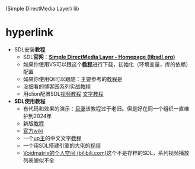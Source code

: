 (Simple DirectMedia Layer) lib
# hyperlink
- SDL安装**教程**
	- SDL**官网**：**[Simple DirectMedia Layer - Homepage (libsdl.org)](https://www.libsdl.org/)**
	- 如果你使用VS可以跟这个[**教程**](https://blog.csdn.net/qq_72157449/article/details/130490332)进行下载，初始化（环境变量，库的依赖）配置
	- 如果你使用Qt可以跟随：主要参考的[教程](https://blog.csdn.net/m0_58311374/article/details/133410449)是
	- 没细看的博客园系列实战[教程](https://www.cnblogs.com/renhui/p/10466773.html)
 	- 用clion配置SDL[视频教程](https://www.bilibili.com/video/BV1w841157uD/?spm_id_from=333.880.my_history.page.click&vd_source=0b1e0779f26f0074a8d8a6fac88fc43f) [文字教程](https://jacckx.me/2021/03/12/Windows_CLion_SDL2/)
- **SDL使用教程**
	- 有代码和效果的演示：[目录](https://tjumyk.github.io/sdl-tutorial-cn/contents.html)该教程过于老旧。但是好在同一个组织一直维护到2024年
	- 新版[教程](https://lazyfoo.net/tutorials/SDL/index.php)
	- [官方wiki](https://wiki.libsdl.org/SDL3/APIByCategory)
	- 一个[up主](https://www.bilibili.com/video/BV14F411676X?p=3&spm_id_from=pageDriver&vd_source=113cb04caaabeca910d6d5580d23d578)的中文文字[教程](https://gitee.com/unlimited13/cpp/blob/master/SDL/SDL.md#%E6%B8%B2%E6%9F%93%E5%99%A8%E5%88%9B%E5%BB%BA%E4%B8%8E%E6%B8%85%E5%B1%8F)
	- 一个用SDL搭建引擎的大佬的[视频](https://www.bilibili.com/video/BV12b421H7cx?p=7&vd_source=113cb04caaabeca910d6d5580d23d578)
	- [Voidmatrix的个人空间 (bilibili.com)](https://space.bilibili.com/25864506)这个不是存粹的SDL，系列视频播放列表貌似不全

